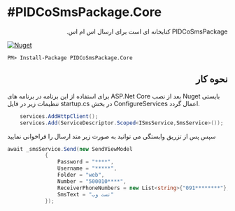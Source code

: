#PIDCoSmsPackage.Core
=======
<div dir="rtl">



PIDCoSmsPackage کتابخانه ای است برای ارسال اس ام اس.


</div>

[![Nuget](https://img.shields.io/nuget/v/PIDCoSmsPackage.Core)](https://github.com/afsharsalar/PIDCoSmsPackage.Core/)
```
PM> Install-Package PIDCoSmsPackage.Core
```
<div dir="rtl">
  <h2>نحوه کار 
</h2>
  
</div>

برای استفاده از این برنامه در برنامه های ASP.Net Core بعد از نصب Nuget بایستی تنظیمات زیر در فایل 
startup.cs در بخش ConfigureServices اعمال گردد.
```csharp
    services.AddHttpClient();            
    services.Add(ServiceDescriptor.Scoped<ISmsService,SmsService>());

```


سپس پس از تزریق وابستگی می توانید به صورت زیر متد ارسال را فراخوانی نمایید
```csharp
await _smsService.Send(new SendViewModel
            {
                Password = "****",
                Username = "*****",
                Folder = "web",
                Number = "500010****",
                ReceiverPhoneNumbers = new List<string>{"091********"},
                SmsText = "تست وب"
            });
```


